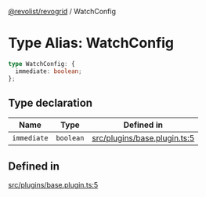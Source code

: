 [@revolist/revogrid](README.md) / WatchConfig

# Type Alias: WatchConfig

```ts
type WatchConfig: {
  immediate: boolean;
};
```

## Type declaration

| Name | Type | Defined in |
| ------ | ------ | ------ |
| `immediate` | `boolean` | [src/plugins/base.plugin.ts:5](https://github.com/revolist/revogrid/blob/af3362245c6506a51c4b9ff572c0e5ce6908767a/src/plugins/base.plugin.ts#L5) |

## Defined in

[src/plugins/base.plugin.ts:5](https://github.com/revolist/revogrid/blob/af3362245c6506a51c4b9ff572c0e5ce6908767a/src/plugins/base.plugin.ts#L5)
